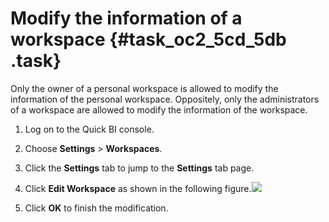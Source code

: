 # Modify the information of a workspace {#task_oc2_5cd_5db .task}

Only the owner of a personal workspace is allowed to modify the information of the personal workspace. Oppositely, only the administrators of a workspace are allowed to modify the information of the workspace.

1.  Log on to the Quick BI console.
2.  Choose **Settings** \> **Workspaces**.
3.  Click the **Settings** tab to jump to the **Settings** tab page.
4.  Click **Edit Workspace** as shown in the following figure.![](http://static-aliyun-doc.oss-cn-hangzhou.aliyuncs.com/assets/img/9160/15560096441124_en-US.png)


5.  Click **OK** to finish the modification.

